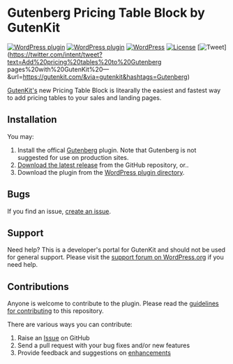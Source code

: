 # Gutenberg Pricing Table Block by GutenKit

[![WordPress plugin](https://img.shields.io/wordpress/plugin/dt/login-designer.svg?style=flat)](https://wordpress.org/plugins/pricing-table-block-gutenberg/) [![WordPress plugin](https://img.shields.io/wordpress/plugin/v/login-designer.svg?style=flat)](https://wordpress.org/plugins/pricing-table-block-gutenberg/) [![WordPress](https://img.shields.io/wordpress/v/pricing-table-block-gutenberg.svg?style=flat)]() [![License](https://img.shields.io/badge/license-GPL--2.0%2B-red.svg)](https://github.com/thatplugincompany/pricing-table-block-gutenberg/blob/master/license.txt) [![Tweet](https://img.shields.io/twitter/url/http/shields.io.svg?style=social)](https://twitter.com/intent/tweet?text=Add%20pricing%20tables%20to%20Gutenberg pages%20with%20GutenKit%20—&url=https://gutenkit.com/&via=gutenkit&hashtags=Gutenberg)

[GutenKit's](https://gutenkit.com?utm_medium=gutenkit-pricing-tables-github&utm_source=readme&utm_campaign=readme&utm_content=login-designer) new Pricing Table Block is litearally the easiest and fastest way to add pricing tables to your sales and landing pages.

## Installation ##

You may:
1. Install the offical [Gutenberg](https://wordpress.org/plugins/gutenberg/) plugin. Note that Gutenberg is not suggested for use on production sites.
2. [Download the latest release](https://github.com/thatplugincompany/pricing-table-block-gutenberg/releases) from the GitHub repository, or..
3. Download the plugin from the [WordPress plugin directory](https://wordpress.org/plugins/pricing-table-block-gutenberg/).

## Bugs ##
If you find an issue, [create an issue](https://github.com/thatplugincompany/pricing-table-block-gutenberg/issues?state=open).

## Support ##
Need help? This is a developer's portal for GutenKit and should not be used for general support. Please visit the [support forum on WordPress.org](https://wordpress.org/support/plugin/pricing-table-block-gutenberg) if you need help.

## Contributions ##
Anyone is welcome to contribute to the plugin. Please read the [guidelines for contributing](https://github.com/thatplugincompany/pricing-table-block-gutenberg/blob/master/CONTRIBUTING.md) to this repository.

There are various ways you can contribute:

1. Raise an [Issue](https://github.com/thatplugincompany/login-designer/issues) on GitHub
2. Send a pull request with your bug fixes and/or new features
3. Provide feedback and suggestions on [enhancements](https://github.com/thatplugincompany/login-designer/issues?direction=desc&labels=Enhancement&page=1&sort=created&state=open)
